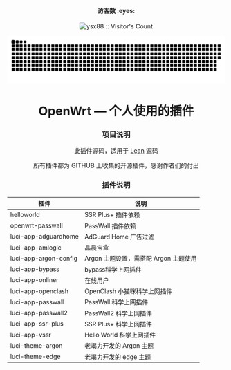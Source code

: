 <h4 align="center">访客数 :eyes:</h4>

<p align="center"><img src="https://profile-counter.glitch.me/ysx88/count.svg" alt="ysx88 :: Visitor's Count" /></p>
   
![](https://raw.githubusercontent.com/ysx88/ysx88/main/assets/github-snake.svg)
<div align="center">
<h1>OpenWrt — 个人使用的插件</h1>

### 项目说明
 此插件源码，适用于 [Lean](https://github.com/coolsnowwolf/lede) 源码
   
 所有插件都为 GITHUB 上收集的开源插件，感谢作者们的付出

### 插件说明
| 插件 | 说明 |
| ------------- | ------------- |
| helloworld | SSR Plus+ 插件依赖 |
| openwrt-passwall | PassWall 插件依赖 |
| luci-app-adguardhome | AdGuard Home 广告过滤 |
| luci-app-amlogic | 晶晨宝盒 |
| luci-app-argon-config | Argon 主题设置，需搭配 Argon 主题使用 |
| luci-app-bypass |bypass科学上网插件 |
| luci-app-onliner | 在线用户 |
| luci-app-openclash | OpenClash 小猫咪科学上网插件 |
| luci-app-passwall | PassWall 科学上网插件 |
| luci-app-passwall2 | PassWall2 科学上网插件 |
| luci-app-ssr-plus | SSR Plus+ 科学上网插件 |
| luci-app-vssr | Hello World 科学上网插件 |
| luci-theme-argon | 老竭力开发的 Argon 主题 |
| luci-theme-edge | 老竭力开发的 edge 主题 |
</div>
